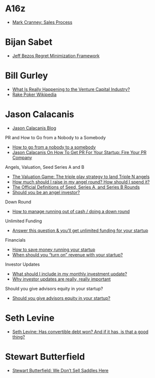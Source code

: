 # A16z
*   [Mark Cranney: Sales Process](https://a16z.files.wordpress.com/2014/05/cranney_salesprocess.jpg) 

# Bijan Sabet
*   [Jeff Bezos Regret Minimization Framework](http://bijansabet.com/post/147533511/jeff-bezos-regret-minimization-framework)

# Bill Gurley
*   [What Is Really Happening to the Venture Capital Industry?](http://abovethecrowd.com/2009/08/24/what-is-really-happening-to-the-venture-capital-industry) 
*   [Rake Poker Wikipedia](https://en.wikipedia.org/wiki/Rake_(poker))

# Jason Calacanis
*   [Jason Calacanis Blog](http://calacanis.com)

PR and How to Go from a Nobody to a Somebody
*   [How to go from a nobody to a somebody](http://calacanis.com/2015/01/12/how-to-go-from-a-nobody-to-a-somebody)
*   [Jason Calacanis On How To Get PR For Your Startup: Fire Your PR Company](http://www.businessinsider.com/2008/8/jason-calacanis-on-how-to-get-pr-for-your-startup-fire-your-pr-company)

Angels, Valuation, Seed Series A and B
*   [The Valuation Game: The triple play strategy to land Triple N angels](http://calacanis.com/2015/01/31/the-valuation-game-the-triple-play-strategy-to-land-triple-n-angels)
*   [How much should I raise in my angel round? How should I spend it?](http://calacanis.com/2015/01/21/how-much-should-i-raise-in-my-angel-round-how-should-i-spend-it)
*   [The Official Definitions of Seed, Series A, and Series B Rounds](http://calacanis.com/2015/01/18/the-official-definitions-of-seed-series-a-and-series-b-rounds)
*   [Should you be an angel investor?](http://calacanis.com/2015/01/09/should-you-be-an-angel-investor)

Down Round
*   [How to manage running out of cash / doing a down round](http://calacanis.com/2015/02/10/how-to-manage-running-out-of-cash-doing-a-down-round)

Unlimited Funding
*   [Answer this question & you’ll get unlimited funding for your startup](http://calacanis.com/2015/02/04/answer-this-question-youll-get-unlimited-funding-for-your-startup)

Financials
*   [How to save money running your startup](http://calacanis.com/2015/02/11/how-to-save-money-running-your-startup)
*   [When should you “turn on” revenue with your startup?](http://calacanis.com/2015/02/07/when-should-you-turn-on-revenue-with-your-startup)

Investor Updates
*   [What should I include in my monthly investment update?](http://calacanis.com/2015/01/24/what-should-i-include-in-my-monthly-investment-update)
*   [Why investor updates are really, really important](http://calacanis.com/2015/01/23/why-investor-updates-are-really-really-important)

Should you give advisors equity in your startup?
*   [Should you give advisors equity in your startup?](http://calacanis.com/2015/01/26/should-you-give-advisors-equity-in-your-startup)

# Seth Levine
*   [Seth Levine: Has convertible debt won? And if it has, is that a good thing?](http://www.sethlevine.com/wp/2010/08/has-convertible-debt-won-and-if-it-has-is-that-a-good-thing)

# Stewart Butterfield
*   [Stewart Butterfield: We Don’t Sell Saddles Here](https://medium.com/@stewart/we-dont-sell-saddles-here-4c59524d650d)
